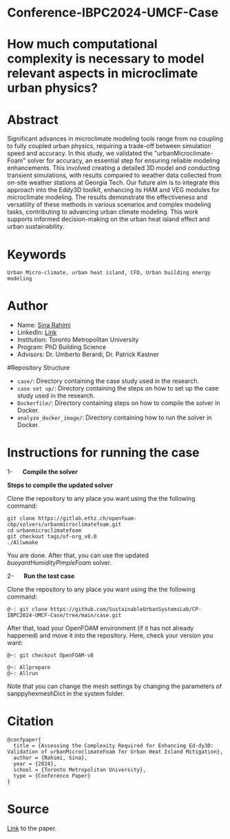 # Conference-IBPC2024-UMCF-Case



# How much computational complexity is necessary to model relevant aspects in microclimate urban physics?


# Abstract

Significant advances in microclimate modeling tools range from no coupling to fully coupled urban physics, requiring a trade-off between simulation speed and accuracy. In this study, we validated the "urbanMicroclimate-Foam" solver for accuracy, an essential step for ensuring reliable modeling enhancements. This involved creating a detailed 3D model and conducting transient simulations, with results compared to weather data collected from on-site weather stations at Georgia Tech. Our future aim is to integrate this approach into the Eddy3D toolkit, enhancing its HAM and VEG modules for microclimate modeling. The results demonstrate the effectiveness and versatility of these methods in various scenarios and complex modeling tasks, contributing to advancing urban climate modeling. This work supports informed decision-making on the urban heat island effect and urban sustainability.

# Keywords

```Urban Micro-climate, urban heat island, CFD, Urban building energy modeling```

# Author

- Name: [Sina Rahimi](mailto:sina.rahimi@torontomu.ca)
- LinkedIn: [Link](https://www.linkedin.com/in/sinarahimi2020/)
- Institution: Toronto Metropolitan University
- Program: PhD Building Science
- Advisors: Dr. Umberto Berardi, Dr. Patrick Kastner

#Repository Structure

- ```case/```: Directory containing the case study used in the research.
- ```case set up/```: Directory containing the steps on how to set up the case study used in the research.
- ```Dockerfile/```: Directory containing steps on how to compile the solver in Docker.
- ```analyze_docker_image/```: Directory containing how to run the solver in Docker.

# Instructions for running the case


1-      **Compile the solver**

**Steps to compile the updated solver**

Clone the repository to any place you want using the
the following command:

```console
git clone https://gitlab.ethz.ch/openfoam-cbp/solvers/urbanmicroclimatefoam.git
cd urbanmicroclimatefoam
git checkout tags/of-org_v8.0
./Allwmake

```

You are done. After that, you can use the updated *buoyantHumidityPimpleFoam* solver.

2-      **Run the test case**

Clone the repository to any place you want using the
the following command:

```console
@-: git clone https://github.com/SustainableUrbanSystemsLab/CP-IBPC2024-UMCF-Case/tree/main/case.git
```

After that, load your OpenFOAM environment (if it has not already happened) and move it into the repository. Here, check your version you want:

```console
@~: git checkout OpenFOAM-v8  
```
```console
@~: Allprepare
@~: Allrun
```

Note that you can change the mesh settings by changing the parameters of sanppyhexmeshDict in the system folder.

# Citation

```console
@confpaper{
  title = {Assessing the Complexity Required for Enhancing Ed-dy3D: Validation of urbanMicroclimateFoam for Urban Heat Island Mitigation},
  author = {Rahimi, Sina},
  year = {2024},
  school = {Toronto Metropolitan University},
  type = {Conference Paper}
}
```
# Source

[Link](https://www.researchgate.net/publication/384972164_Assessing_the_Complexity_Required_for_Enhancing_Eddy3D_Validation_of_urbanMicroclimateFoam_for_Urban_Heat_Island_Mitigation) to the paper.
